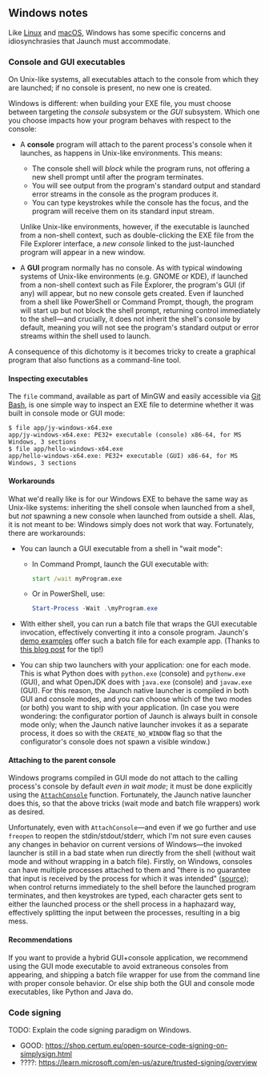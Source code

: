 ## Windows notes

Like [Linux](LINUX.md) and [macOS](MACOS.md), Windows has some specific concerns and idiosynchrasies that Jaunch must accommodate.

### Console and GUI executables

On Unix-like systems, all executables attach to the console from which they are launched; if no console is present, no new one is created.

Windows is different: when building your EXE file, you must choose between targeting the *console* subsystem or the *GUI* subsystem. Which one you choose impacts how your program behaves with respect to the console:

* A **console** program will attach to the parent process's console when it launches, as happens in Unix-like environments. This means:
  - The console shell will *block* while the program runs, not offering a new shell prompt until after the program terminates.
  - You will see output from the program's standard output and standard error streams in the console as the program produces it.
  - You can type keystrokes while the console has the focus, and the program will receive them on its standard input stream.

  Unlike Unix-like environments, however, if the executable is launched from a non-shell context, such as double-clicking the EXE file from the File Explorer interface, a *new console* linked to the just-launched program will appear in a new window.

* A **GUI** program normally has no console. As with typical windowing systems of Unix-like environments (e.g. GNOME or KDE), if launched from a non-shell context such as File Explorer, the program's GUI (if any) will appear, but no new console gets created. Even if launched from a shell like PowerShell or Command Prompt, though, the program will start up but not block the shell prompt, returning control immediately to the shell&mdash;and crucially, it does not inherit the shell's console by default, meaning you will not see the program's standard output or error streams within the shell used to launch.

A consequence of this dichotomy is it becomes tricky to create a graphical program that also functions as a command-line tool.

#### Inspecting executables

The `file` command, available as part of MinGW and easily accessible via [Git Bash](https://gitforwindows.org/#bash), is one simple way to inspect an EXE file to determine whether it was built in console mode or GUI mode:

```shell
$ file app/jy-windows-x64.exe
app/jy-windows-x64.exe: PE32+ executable (console) x86-64, for MS Windows, 3 sections
$ file app/hello-windows-x64.exe
app/hello-windows-x64.exe: PE32+ executable (GUI) x86-64, for MS Windows, 3 sections
```

#### Workarounds

What we'd really like is for our Windows EXE to behave the same way as Unix-like systems: inheriting the shell console when launched from a shell, but *not* spawning a new console when launched from outside a shell. Alas, it is not meant to be: Windows simply does not work that way. Fortunately, there are workarounds:

* You can launch a GUI executable from a shell in "wait mode":
  - In Command Prompt, launch the GUI executable with:
    ```cmd
    start /wait myProgram.exe
    ```
  - Or in PowerShell, use:
    ```powershell
    Start-Process -Wait .\myProgram.exe
    ```

* With either shell, you can run a batch file that wraps the GUI executable invocation, effectively converting it into a console program. Jaunch's [demo examples](EXAMPLES.md) offer such a batch file for each example app. (Thanks to [this blog post](https://lastpixel.tv/win32-application-as-both-gui-and-console/) for the tip!)

* You can ship two launchers with your application: one for each mode. This is what Python does with `python.exe` (console) and `pythonw.exe` (GUI), and what OpenJDK does with `java.exe` (console) and `javaw.exe` (GUI). For this reason, the Jaunch native launcher is compiled in both GUI and console modes, and you can choose which of the two modes (or both) you want to ship with your application. (In case you were wondering: the configurator portion of Jaunch is always built in console mode only; when the Jaunch native launcher invokes it as a separate process, it does so with the `CREATE_NO_WINDOW` flag so that the configurator's console does not spawn a visible window.)

#### Attaching to the parent console

Windows programs compiled in GUI mode do not attach to the calling process's console by default *even in wait mode*; it must be done explicitly using the [`AttachConsole`](https://learn.microsoft.com/en-us/windows/console/attachconsole) function. Fortunately, the Jaunch native launcher does this, so that the above tricks (wait mode and batch file wrappers) work as desired.

Unfortunately, even with `AttachConsole`&mdash;and even if we go further and use `freopen` to reopen the stdin/stdout/stderr, which I'm not sure even causes any changes in behavior on current versions of Windows&mdash;the invoked launcher is still in a bad state when run directly from the shell (without wait mode and without wrapping in a batch file). Firstly, on Windows, consoles can have multiple processes attached to them and "there is no guarantee that input is received by the process for which it was intended" ([source](https://learn.microsoft.com/en-us/windows/console/creation-of-a-console)); when control returns immediately to the shell before the launched program terminates, and then keystrokes are typed, each character gets sent to either the launched process or the shell process in a haphazard way, effectively splitting the input between the processes, resulting in a big mess.

#### Recommendations

If you want to provide a hybrid GUI+console application, we recommend using the GUI mode executable to avoid extraneous consoles from appearing, and shipping a batch file wrapper for use from the command line with proper console behavior. Or else ship both the GUI and console mode executables, like Python and Java do.

### Code signing

TODO: Explain the code signing paradigm on Windows.

- GOOD: https://shop.certum.eu/open-source-code-signing-on-simplysign.html
- ????: https://learn.microsoft.com/en-us/azure/trusted-signing/overview
